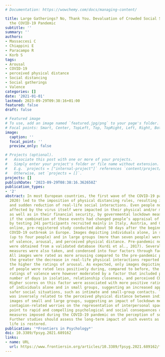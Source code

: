```yaml
---
# Documentation: https://wowchemy.com/docs/managing-content/

title: Large Gatherings? No, Thank You. Devaluation of Crowded Social Scenes During
  the COVID-19 Pandemic
subtitle: ''
summary: ''
authors:
- Massaccesi C
- Chiappini E
- Paracampo R
- Korb S
tags:
- Arousal
- COVID-19
- perceived physical distance
- Social distancing
- Social gatherings
- Valence
categories: []
date: '2021-01-01'
lastmod: 2023-09-29T09:38:16+01:00
featured: false
draft: false

# Featured image
# To use, add an image named `featured.jpg/png` to your page's folder.
# Focal points: Smart, Center, TopLeft, Top, TopRight, Left, Right, BottomLeft, Bottom, BottomRight.
image:
  caption: ''
  focal_point: ''
  preview_only: false

# Projects (optional).
#   Associate this post with one or more of your projects.
#   Simply enter your project's folder or file name without extension.
#   E.g. `projects = ["internal-project"]` references `content/project/deep-learning/index.md`.
#   Otherwise, set `projects = []`.
projects: []
publishDate: '2023-09-29T08:38:16.362658Z'
publication_types:
- '2'
abstract: In most European countries, the first wave of the COVID-19 pandemic (spring
  2020) led to the imposition of physical distancing rules, resulting in a drastic
  and sudden reduction of real-life social interactions. Even people not directly
  affected by the virus itself were impacted in their physical and/or mental health,
  as well as in their financial security, by governmental lockdown measures. We investigated
  if the combination of these events had changed people’s appraisal of social scenes
  by testing 241 participants recruited mainly in Italy, Austria, and Germany in an
  online, pre-registered study conducted about 50 days after the beginning of the
  COVID-19 outbreak in Europe. Images depicting individuals alone, in small groups
  (up to four people) and in large groups (more than seven people) were rated in terms
  of valence, arousal, and perceived physical distance. Pre-pandemic normative ratings
  were obtained from a validated database (Kurdi et al., 2017). Several self-report
  measures were also taken, and condensed into four factors through factor analysis.
  All images were rated as more arousing compared to the pre-pandemic period, and
  the greater the decrease in real-life physical interactions reported by participants,
  the higher the ratings of arousal. As expected, only images depicting large gatherings
  of people were rated less positively during, compared to before, the pandemic. These
  ratings of valence were however moderated by a factor that included participants’
  number of days in isolation, relationship closeness, and perceived COVID-19 threat.
  Higher scores on this factor were associated with more positive ratings of images
  of individuals alone and in small groups, suggesting an increased appreciation of
  safer social situations, such as intimate and small-group contacts. The same factor
  was inversely related to the perceived physical distance between individuals in
  images of small and large groups, suggesting an impact of lockdown measures and
  contagion-related worries on the representation of interpersonal space. These findings
  point to rapid and compelling psychological and social consequences of the lockdown
  measures imposed during the COVID-19 pandemic on the perception of social groups.
  Further studies should assess the long-term impact of such events as typical everyday
  life is restored.
publication: '*Frontiers in Psychology*'
doi: 10.3389/fpsyg.2021.689162
links:
- name: URL
  url: https://www.frontiersin.org/articles/10.3389/fpsyg.2021.689162/full
---
```

